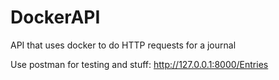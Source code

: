 # DockerAPI

API that uses docker to do HTTP requests for a journal

Use postman for testing and stuff: http://127.0.0.1:8000/Entries

